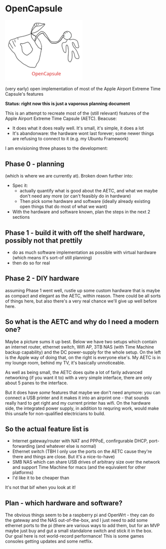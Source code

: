 # OpenCapsule

<img src="opencapsule%20logo%20v.b2.svg" alt="logo" width="250px"/>

(very early) open implementation of most of the Apple Airport Extreme Time Capsule's features

**Status: right now this is just a vaporous planning document**

This is an attempt to recreate most of the (still relevant) features of the Apple Airport Extreme Time Capsule (AETC). Beacuse:
* It does what it does really well. It's small, it's simple, it does a lot
* It's abandonware: the hardware wont last forever; some newer things are refusing to connect to it (e.g. my Ubuntu Framework)

I am envisioning three phases to the development:

## Phase 0 - planning

(which is where we are currently at). Broken down further into:

* Spec it:
  * actually quantify what is good about the AETC, and what we maybe don't need any more (or can't feasibly do in hardware)
  * Then pick some hardware and software (ideally already existing open things that do most of what we want)
* With the hardware and software known, plan the steps in the next 2 sections

## Phase 1 - build it with off the shelf hardware, possibly not that prettily
* do as much software implementation as possible with virtual hardware (which means it's sort-of still planning)
* then do so for real

## Phase 2 - DIY hardware
assuming Phase 1 went well, rustle up some custom hardware that is maybe as compact and elegant as the AETC, within reason. There could be all sorts of things here, but also there's a very real chance we'll give up well before here.


## So what is the AETC and why do I need a modern one?

Maybe a picture sums it up best. Below we have two setups which contain an internet router, ethernet switch, Wifi AP, 3TB NAS (with Time Machine backup capability) and the DC power-supply for the whole setup. On the left is the Apple way of doing that, on the right is everyone else's. My AETC is in my lounge room, behind my TV, it's basically unnoticeable.

As well as being small, the AETC does quite a lot of farily advanced networking (if you want it to) with a very simple interface, there are only about 5 panes to the interface.

But it does have *some* features that maybe we don't need anymore: you can connect a USB printer and it makes it into an airprint one - that sounds really hard to get right and my current printer has wifi. On the hardware side, the integrated power supply, in addition to requring work, would make this unsafe for non-qualified electricians to build.

## So the actual feature list is
* Internet gateway/router with NAT and PPPoE, confirgurable DHCP, port-forwarding (and whatever else is normal)
* Ethernet switch (TBH I only use the ports on the AETC cause they're there and things are close. But it'ś a nice-to-have)
* SMB NAS which can share USB drives of arbitrary size over the network and support Time Machine for macs (and the equivalent for other platforms)
* I'd like it to be cheaper than 

It's not that bif when you look at it!

## Plan - which hardware and software?
The obvious things seem to be a raspberry pi and OpenWrt - they can do the gateway and the NAS out-of-the-box, and I just need to add some ethernet ports to the pi (there are various ways to add them, but for an MVP maybe just buy and gut a small standalone switch and stick it in the box. Our goal here is not world-record performance! This is some games consoles getting updates and some netflix.
